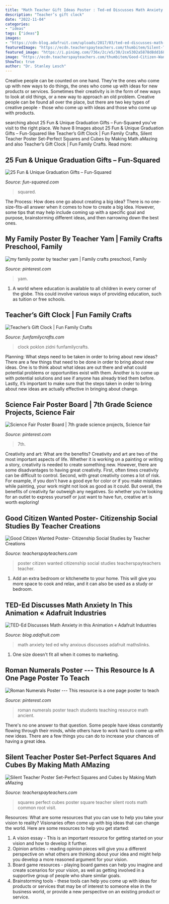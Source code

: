 ```yaml
---
title: "Math Teacher Gift Ideas Poster : Ted-ed Discusses Math Anxiety In This Animation « Adafruit Industries"
description: "Teacher’s gift clock"
date: "2022-11-04"
categories:
- "ideas"
tags: ["ideas"]
images:
- "https://cdn-blog.adafruit.com/uploads/2017/03/ted-ed-discusses-math-anxiety-in.jpg"
featuredImage: "https://ecdn.teacherspayteachers.com/thumbitem/Silent-Teacher-Poster-Set-Perfect-Squares-and-Cubes-1500873455/original-448092-1.jpg"
featured_image: "https://i.pinimg.com/736x/2c/e5/30/2ce5302a5878d8dd16806a92182b52e5.jpg"
image: "https://ecdn.teacherspayteachers.com/thumbitem/Good-Citizen-Wanted-Poster-Citizenship-Social-Studies-052295000-1379082448-1500873552/original-871879-3.jpg"
ShowToc: true
author: "Dr. Stanley Lesch"
---
```



Creative people can be counted on one hand. They're the ones who come up with new ways to do things, the ones who come up with ideas for new products or services. Sometimes their creativity is in the form of new ways to look at old things, or a new way to approach an old problem. Creative people can be found all over the place, but there are two key types of creative people - those who come up with ideas and those who come up with products.

	

		
searching about 25 Fun &amp; Unique Graduation Gifts – Fun-Squared you've visit to the right place. We have 8 Images about 25 Fun &amp; Unique Graduation Gifts – Fun-Squared like Teacher’s Gift Clock | Fun Family Crafts, Silent Teacher Poster Set-Perfect Squares and Cubes by Making Math aMazing and also Teacher’s Gift Clock | Fun Family Crafts. Read more:
		
    
## 25 Fun &amp; Unique Graduation Gifts – Fun-Squared

<img loading=lazy src="https://fun-squared.com/wp-content/uploads/2017/05/Graduation-Gift-Bottle-Set.jpg" onerror="this.onerror=null;this.src='https://tse2.mm.bing.net/th?id=OIP.ufxPRLvLFBJuquUWCMWoowHaKT&amp;pid=15.1';" alt="25 Fun &amp; Unique Graduation Gifts – Fun-Squared">

_Source: fun-squared.com_

>squared. 

	

The Process: How does one go about creating a big idea?
There is no one-size-fits-all answer when it comes to how to create a big idea. However, some tips that may help include coming up with a specific goal and purpose, brainstorming different ideas, and then narrowing down the best ones.

    
## My Family Poster By Teacher Yam | Family Crafts Preschool, Family

<img loading=lazy src="https://i.pinimg.com/736x/2c/e5/30/2ce5302a5878d8dd16806a92182b52e5.jpg" onerror="this.onerror=null;this.src='https://tse1.mm.bing.net/th?id=OIP.6m2b3BSoGsuGekCCbR5GpAHaJ3&amp;pid=15.1';" alt="my family poster by teacher yam | Family crafts preschool, Family">

_Source: pinterest.com_

>yam. 

	

1. A world where education is available to all children in every corner of the globe. This could involve various ways of providing education, such as tuition or free schools. 

    
## Teacher’s Gift Clock | Fun Family Crafts

<img loading=lazy src="https://funfamilycrafts.com/wp-content/uploads/2012/05/teacher-clock.jpg" onerror="this.onerror=null;this.src='https://tse2.mm.bing.net/th?id=OIP.Ne7xX0Tpt0d3ia_dGeDX_QHaFS&amp;pid=15.1';" alt="Teacher’s Gift Clock | Fun Family Crafts">

_Source: funfamilycrafts.com_

>clock poklon zidni funfamilycrafts. 

	

Planning: What steps need to be taken in order to bring about new ideas?
There are a few things that need to be done in order to bring about new ideas. One is to think about what ideas are out there and what could potential problems or opportunities exist with them. Another is to come up with potential solutions and see if anyone has already tried them before. Lastly, it’s important to make sure that the steps taken in order to bring about new ideas are actually effective in bringing about change.

    
## Science Fair Poster Board | 7th Grade Science Projects, Science Fair

<img loading=lazy src="https://i.pinimg.com/736x/9a/9e/e8/9a9ee81c940cb799346730429bedd6b5.jpg" onerror="this.onerror=null;this.src='https://tse2.mm.bing.net/th?id=OIP.ikmnI9fQwWtuHoG5K2P6ngHaJ3&amp;pid=15.1';" alt="Science Fair Poster Board | 7th grade science projects, Science fair">

_Source: pinterest.com_

>7th. 

	

Creativity and art: What are the benefits?
Creativity and art are two of the most important aspects of life. Whether it is working on a painting or writing a story, creativity is needed to create something new. However, there are some disadvantages to having great creativity. First, often times creativity can be difficult to control. Second, with great creativity comes a lot of risk. For example, if you don't have a good eye for color or if you make mistakes while painting, your work might not look as good as it could. But overall, the benefits of creativity far outweigh any negatives. So whether you're looking for an outlet to express yourself or just want to have fun, creative art is worth exploring!

    
## Good Citizen Wanted Poster- Citizenship Social Studies By Teacher Creations

<img loading=lazy src="https://ecdn.teacherspayteachers.com/thumbitem/Good-Citizen-Wanted-Poster-Citizenship-Social-Studies-052295000-1379082448-1500873552/original-871879-3.jpg" onerror="this.onerror=null;this.src='https://tse4.mm.bing.net/th?id=OIP.v7VYjaEpcHTi2POGvV0-jwAAAA&amp;pid=15.1';" alt="Good Citizen Wanted Poster- Citizenship Social Studies by Teacher Creations">

_Source: teacherspayteachers.com_

>poster citizen wanted citizenship social studies teacherspayteachers teacher. 

	

1. Add an extra bedroom or kitchenette to your home. This will give you more space to cook and relax, and it can also be used as a study or bedroom. 

    
## TED-Ed Discusses Math Anxiety In This Animation « Adafruit Industries

<img loading=lazy src="https://cdn-blog.adafruit.com/uploads/2017/03/ted-ed-discusses-math-anxiety-in.jpg" onerror="this.onerror=null;this.src='https://tse4.mm.bing.net/th?id=OIP.KUZ3czKl3TmQTVBT4LSb5QHaEK&amp;pid=15.1';" alt="TED-Ed Discusses Math Anxiety in this Animation « Adafruit Industries">

_Source: blog.adafruit.com_

>math anxiety ted ed why anxious discusses adafruit mathslinks. 

	

1. One size doesn't fit all when it comes to marketing.

    
## Roman Numerals Poster --- This Resource Is A One Page Poster To Teach

<img loading=lazy src="https://i.pinimg.com/736x/00/d9/4e/00d94e8a183476625c1c7a43fd43a704--roman-numerals-first-page.jpg" onerror="this.onerror=null;this.src='https://tse4.mm.bing.net/th?id=OIP.MSxCyp5nGLo6D9FSUGyKBwAAAA&amp;pid=15.1';" alt="Roman Numerals Poster --- This resource is a one page poster to teach">

_Source: pinterest.com_

>roman numerals poster teach students teaching resource math ancient. 

	

There's no one answer to that question. Some people have ideas constantly flowing through their minds, while others have to work hard to come up with new ideas. There are a few things you can do to increase your chances of having a great idea.

    
## Silent Teacher Poster Set-Perfect Squares And Cubes By Making Math AMazing

<img loading=lazy src="https://ecdn.teacherspayteachers.com/thumbitem/Silent-Teacher-Poster-Set-Perfect-Squares-and-Cubes-1500873455/original-448092-1.jpg" onerror="this.onerror=null;this.src='https://tse3.mm.bing.net/th?id=OIP.0G-O8Nq6ydejYmlp0hjYgwHaLE&amp;pid=15.1';" alt="Silent Teacher Poster Set-Perfect Squares and Cubes by Making Math aMazing">

_Source: teacherspayteachers.com_

>squares perfect cubes poster square teacher silent roots math common root visit. 

	

Resources: What are some resources that you can use to help you take your vision to reality?
Visionaries often come up with big ideas that can change the world. Here are some resources to help you get started: 
1. A vision essay - This is an important resource for getting started on your vision and how to develop it further. 
2. Opinion articles - reading opinion pieces will give you a different perspective on what others are thinking about your idea and might help you develop a more reasoned argument for your vision. 
3. Board game resources - playing board games can help you imagine and create scenarios for your vision, as well as getting involved in a supportive group of people who share similar goals. 
4. Brainstorming tools - these tools can help you come up with ideas for products or services that may be of interest to someone else in the business world, or provide a new perspective on an existing product or service.

